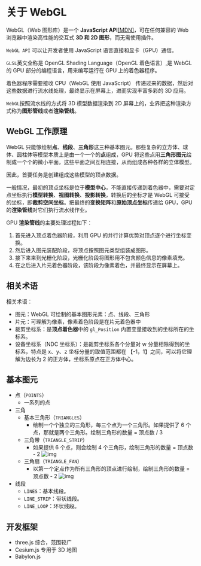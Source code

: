 # 关于 WebGL

WebGL（Web 图形库）是一个 **JavaScript API**[[MDN]](https://developer.mozilla.org/zh-CN/docs/Web/API/WebGL_API)，可在任何兼容的 Web 浏览器中渲染高性能的交互式 **3D 和 2D 图形**，而无需使用插件。

`WebGL API` 可以让开发者使用 JavaScript 语言直接和显卡（GPU）通信。

`GLSL`英文全称是 OpenGL Shading Language（OpenGL 着色语言）,是 WebGL 的 GPU 部分的编程语言，用来编写运行在 GPU 上的着色器程序。

着色器程序需要接收 CPU（WebGL 使用 JavaScript） 传递过来的数据，然后对这些数据进行流水线处理，最终显示在屏幕上，进而实现丰富多彩的 3D 应用。

`WebGL`按照流水线的方式将 3D 模型数据渲染到 2D 屏幕上的，业界把这种渲染方式称为**图形管线**或者**渲染管线**。

## WebGL 工作原理

WebGL 只能够绘制**点**、**线段**、**三角形**这三种基本图元。那些复杂的立方体、球体、圆柱体等模型本质上是由一个一个的**点**组成，GPU 将这些点用**三角形图元**绘制成一个个的微小平面，这些平面之间互相连接，从而组成各种各样的立体模型。

因此，首要任务是创建组成这些模型的顶点数据。

一般情况，最初的顶点坐标是位于**模型中心**，不能直接传递到着色器中，需要对定点坐标执行**模型转换**、**视图转换**、**投影转换**，转换后的坐标才是 WebGL 可接受的坐标，即**裁剪空间坐标**。把最终的**变换矩阵**和**原始顶点坐标**传递给 GPU，GPU 的**渲染管线**对它们执行流水线作业。

GPU **渲染管线**的主要处理过程如下：

1. 首先进入顶点着色器阶段，利用 GPU 的并行计算优势对顶点逐个进行坐标变换。
2. 然后进入图元装配阶段，将顶点按照图元类型组装成图形。
3. 接下来来到光栅化阶段，光栅化阶段将图形用不包含颜色信息的像素填充。
4. 在之后进入片元着色器阶段，该阶段为像素着色，并最终显示在屏幕上。

<image-box src="md/GPU%E6%B8%B2%E6%9F%93%E7%AE%A1%E7%BA%BF.png" />

## 相关术语

相关术语：

- 图元：WebGL 可绘制的基本图形元素：点、线段、三角形
- 片元：可理解为像素，像素着色阶段是在片元着色器中
- 裁剪坐标系：是**顶点着色器**中的 `gl_Position` 内置变量接收到的坐标所在的坐标系。
- 设备坐标系（NDC 坐标系）：是裁剪坐标系各个分量对 w 分量相除得到的坐标系，特点是 x、y、z 坐标分量的取值范围都在 【-1，1】之间，可以将它理解为边长为 2 的正方体，坐标系原点在正方体中心。

## 基本图元

- 点（`POINTS`）
  - 一系列的点
- 三角
  - 基本三角形（`TRIANGLES`）
    - 绘制一个个独立的三角形，每三个点为一个三角形。如果提供了 6 个点，那就是两个三角形。绘制三角形的数量 = 顶点数 / 3
  - 三角带（`TRIANGLE_STRIP`）
    - 如果提供 6 个点，则会绘制 4 个三角形，绘制三角形的数量 = 顶点数 - 2
      ![img](https://p1-jj.byteimg.com/tos-cn-i-t2oaga2asx/gold-user-assets/2019/1/22/16875b8e51710e48~tplv-t2oaga2asx-zoom-in-crop-mark:3024:0:0:0.awebp)
  - 三角扇（`TRIANGLE_FAN`）
    - 以第一个定点作为所有三角形的顶点进行绘制，绘制三角形的数量 = 顶点数 - 2
      ![img](https://p1-jj.byteimg.com/tos-cn-i-t2oaga2asx/gold-user-assets/2018/9/5/165a8dc2bb044266~tplv-t2oaga2asx-zoom-in-crop-mark:3024:0:0:0.awebp)
- 线段
  - `LINES`：基本线段。
  - `LINE_STRIP`：带状线段。
  - `LINE_LOOP`：环状线段。

## 开发框架

- three.js 综合，范围较广
- Cesium.js 专用于 3D 地图
- Babylon.js
